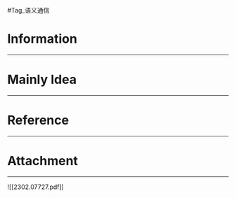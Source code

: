 #Tag_语义通信
# Information
---


# Mainly Idea
---


# Reference
---


# Attachment
---
![[2302.07727.pdf]]